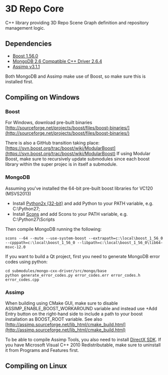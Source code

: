 3D Repo Core
========

C++ library providing 3D Repo Scene Graph definition and repository management logic.

## Dependencies

- [Boost 1.56.0](https://github.com/boostorg/boost/tree/boost-1.56.0)
- [MongoDB 2.6 Compatible C++ Driver 2.6.4](https://github.com/mongodb/mongo-cxx-driver/tree/legacy-0.0-26compat-2.6.4)
- [Assimp v3.1.1](https://github.com/assimp/assimp/tree/v3.1.1)

Both MongoDB and Assimp make use of Boost, so make sure this is installed first. 

## Compiling on Windows 

### Boost

For Windows, download pre-built binaries [http://sourceforge.net/projects/boost/files/boost-binaries/](http://sourceforge.net/projects/boost/files/boost-binaries/)

There is also a GitHub transition taking place:
[https://svn.boost.org/trac/boost/wiki/ModularBoost](https://svn.boost.org/trac/boost/wiki/ModularBoost)
If using Modular Boost, make sure to recursively update submodules since each boost library within the super projec is in itself a submodule.

### MongoDB

Assuming you've installed the 64-bit pre-built boost libraries for VC120 (MSVS2013)

- Install [Python2x (32-bit)](https://www.python.org/download) and add Python to your PATH variable, e.g. C:\Python27;
- Install [Scons](http://www.scons.org/download.php) and add Scons to your PATH variable, e.g. C:\Python27\Scripts

Then compile MongoDB running the following:

```
scons --64 --mute --use-system-boost --extrapath=c:\local\boost_1_56_0 --cpppath=c:\local\boost_1_56_0 --libpath=c:\local\boost_1_56_0\lib64-msvc-12.0
```

If you want to build a Qt project, first you need to generate MongoDB error codes using python:

```
cd submodules/mongo-cxx-driver/src/mongo/base
python generate_error_codes.py error_codes.err error_codes.h error_codes.cpp
```

### Assimp

When building using CMake GUI, make sure to disable ASSIMP_ENABLE_BOOST_WORKAROUND variable and instead use +Add Entry button on the right-hand side to include a path to your boost installation as BOOST_ROOT variable. 
See also [http://assimp.sourceforge.net/lib_html/cmake_build.html](http://assimp.sourceforge.net/lib_html/cmake_build.html)

To be able to compile Assimp Tools, you also need to install [DirectX SDK](http://www.microsoft.com/en-gb/download/details.aspx?id=6812). If you have Microsoft Visual C++ 2010 Redistributable, make sure to uninstall it from Programs and Features first.


## Compiling on Linux
